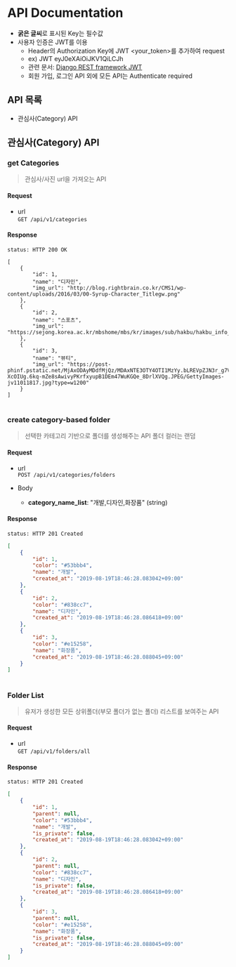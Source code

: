 API Documentation
=================
* **굵은 글씨**로 표시된 Key는 필수값
* 사용자 인증은 JWT를 이용
    - Header의 Authorization Key에 JWT <your_token>를 추가하여 request
    - ex) JWT eyJ0eXAiOiJKV1QiLCJh
    - 관련 문서: [Django REST framework JWT](http://getblimp.github.io/django-rest-framework-jwt/)
    - 회원 가입, 로그인 API 외에 모든 API는 Authenticate required

## API 목록
* 관심사(Category) API

## 관심사(Category) API
### get Categories
> 관심사/사진 url을 가져오는 API
#### Request
- url <br>
`GET /api/v1/categories`

#### Response
`status: HTTP 200 OK`
```
[
    {
        "id": 1,
        "name": "디자인",
        "img_url": "http://blog.rightbrain.co.kr/CMS1/wp-content/uploads/2016/03/00-Syrup-Character_Titlegw.png"
    },
    {
        "id": 2,
        "name": "스포츠",
        "img_url": "https://sejong.korea.ac.kr/mbshome/mbs/kr/images/sub/hakbu/hakbu_info_2017_030100.jpg"
    },
    {
        "id": 3,
        "name": "뷰티",
        "img_url": "https://post-phinf.pstatic.net/MjAxODAyMDdfMjQz/MDAxNTE3OTY4OTI1MzYy.bLREVpZJN3r_g7VR3021Z_E55IqPT9Sm7cRBk-XcOIUg.6kq-mZe8sAwivyPKrfxyupB1DEm47WuKGQe_8DrlXVQg.JPEG/GettyImages-jv11011817.jpg?type=w1200"
    }
]
```
#
### create category-based folder
> 선택한 카테고리 기반으로 폴더를 생성해주는 API
> 폴더 컬러는 랜덤
#### Request  
- url <br>
`POST /api/v1/categories/folders`

- Body <br>
    - **category_name_list**: "개발,디자인,화장품" (string)
    
#### Response
`status: HTTP 201 Created`
```json
[
    {
        "id": 1,
        "color": "#53bbb4",
        "name": "개발",
        "created_at": "2019-08-19T18:46:28.083042+09:00"
    },
    {
        "id": 2,
        "color": "#838cc7",
        "name": "디자인",
        "created_at": "2019-08-19T18:46:28.086418+09:00"
    },
    {
        "id": 3,
        "color": "#e15258",
        "name": "화장품",
        "created_at": "2019-08-19T18:46:28.088045+09:00"
    }
]
```
#
### Folder List
> 유저가 생성한 모든 상위폴더(부모 폴더가 없는 폴더) 리스트를 보여주는 API

#### Request  
- url <br>
`GET /api/v1/folders/all`
    
#### Response
`status: HTTP 201 Created`
```json
[
    {
        "id": 1,
        "parent": null,
        "color": "#53bbb4",
        "name": "개발",
        "is_private": false,
        "created_at": "2019-08-19T18:46:28.083042+09:00"
    },
    {
        "id": 2,
        "parent": null,
        "color": "#838cc7",
        "name": "디자인",
        "is_private": false,
        "created_at": "2019-08-19T18:46:28.086418+09:00"
    },
    {
        "id": 3,
        "parent": null,
        "color": "#e15258",
        "name": "화장품",
        "is_private": false,
        "created_at": "2019-08-19T18:46:28.088045+09:00"
    }
]
```
